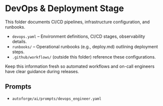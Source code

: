 # DevOps & Deployment Stage

This folder documents CI/CD pipelines, infrastructure configuration, and runbooks.

- `devops.yaml` – Environment definitions, CI/CD stages, observability details.
- `runbooks/` – Operational runbooks (e.g., deploy.md) outlining deployment steps.
- `.github/workflows/` (outside this folder) reference these configurations.

Keep this information fresh so automated workflows and on-call engineers have clear guidance during releases.

## Prompts

- `autoforge/ai/prompts/devops_engineer.yaml`
